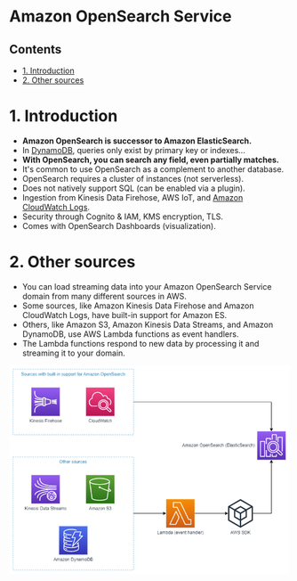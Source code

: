 # Amazon OpenSearch Service<!-- omit in toc -->

## Contents <!-- omit in toc -->

- [1. Introduction](#1-introduction)
- [2. Other sources](#2-other-sources)

# 1. Introduction

- **Amazon OpenSearch is successor to Amazon ElasticSearch.**
- In [DynamoDB](/Database/Amazon%20DynamoDB.md), queries only exist by primary key or indexes...
- **With OpenSearch, you can search any field, even partially matches.**
- It's common to use OpenSearch as a complement to another database.
- OpenSearch requires a cluster of instances (not serverless).
- Does not natively support SQL (can be enabled via a plugin).
- Ingestion from Kinesis Data Firehose, AWS IoT, and [Amazon CloudWatch Logs](/Management%20&%20Governance/Amazon%20CloudWatch.md).
- Security through Cognito & IAM, KMS encryption, TLS.
- Comes with OpenSearch Dashboards (visualization).

# 2. Other sources

- You can load streaming data into your Amazon OpenSearch Service domain from many different sources in AWS.
- Some sources, like Amazon Kinesis Data Firehose and Amazon CloudWatch Logs, have built-in support for Amazon ES.
- Others, like Amazon S3, Amazon Kinesis Data Streams, and Amazon DynamoDB, use AWS Lambda functions as event handlers.
- The Lambda functions respond to new data by processing it and streaming it to your domain.

![Sources](/Images/AmazonOpenSearchOtherSources.png)
